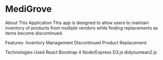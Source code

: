 # MediGrove


About This Application
This app is designed to allow users to maintain inventory of products from multiple vendors while finding replacements as items become discontinued.

Features:
Inventory Management
Discontinued Product Replacement

Technologies Used
React
Boostrap 4
Node/Express
D3.js
didyoumean2.js



